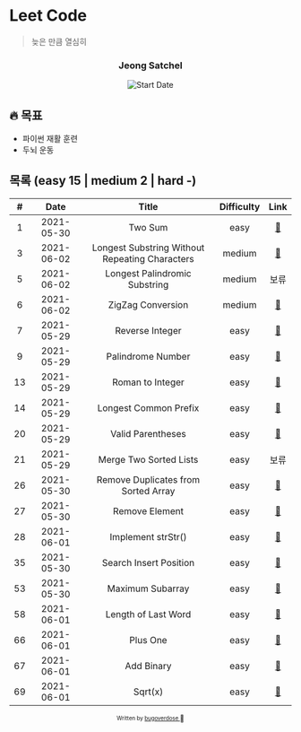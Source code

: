 # Leet Code

> 늦은 만큼 열심히

<div align="center">

<h3>Jeong Satchel</h3>

![Start Date](https://img.shields.io/badge/Start%20Date-2021--05--29-23d16b.svg)

</div>

## 🔥 목표

- 파이썬 재활 훈련
- 두뇌 운동

## 목록 (easy 15 | medium 2 | hard -)

|  #  |    Date    |                     Title                      | Difficulty |       Link        |
| :-: | :--------: | :--------------------------------------------: | :--------: | :---------------: |
|  1  | 2021-05-30 |                    Two Sum                     |    easy    | [:link:](./1.py)  |
|  3  | 2021-06-02 | Longest Substring Without Repeating Characters |   medium   | [:link:](./3.py)  |
|  5  | 2021-06-02 |         Longest Palindromic Substring          |   medium   |       보류        |
|  6  | 2021-06-02 |               ZigZag Conversion                |   medium   | [:link:](./6.py)  |
|  7  | 2021-05-29 |                Reverse Integer                 |    easy    | [:link:](./7.py)  |
|  9  | 2021-05-29 |               Palindrome Number                |    easy    | [:link:](./9.py)  |
| 13  | 2021-05-29 |                Roman to Integer                |    easy    | [:link:](./13.py) |
| 14  | 2021-05-29 |             Longest Common Prefix              |    easy    | [:link:](./14.py) |
| 20  | 2021-05-29 |               Valid Parentheses                |    easy    | [:link:](./20.py) |
| 21  | 2021-05-29 |             Merge Two Sorted Lists             |    easy    |       보류        |
| 26  | 2021-05-30 |      Remove Duplicates from Sorted Array       |    easy    | [:link:](./26.py) |
| 27  | 2021-05-30 |                 Remove Element                 |    easy    | [:link:](./27.py) |
| 28  | 2021-06-01 |               Implement strStr()               |    easy    | [:link:](./28.py) |
| 35  | 2021-05-30 |             Search Insert Position             |    easy    | [:link:](./35.py) |
| 53  | 2021-05-30 |                Maximum Subarray                |    easy    | [:link:](./53.py) |
| 58  | 2021-06-01 |              Length of Last Word               |    easy    | [:link:](./58.py) |
| 66  | 2021-06-01 |                    Plus One                    |    easy    | [:link:](./66.py) |
| 67  | 2021-06-01 |                   Add Binary                   |    easy    | [:link:](./67.py) |
| 69  | 2021-06-01 |                    Sqrt(x)                     |    easy    | [:link:](./69.py) |

<div align="center">

<sub><sup>Written by <a href="https://github.com/bugoverdose">bugoverdose </a></sup></sub><small>🍑</small>

</div>
